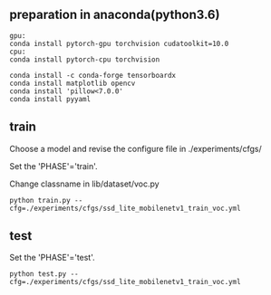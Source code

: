 ## preparation in anaconda(python3.6)
```
gpu:
conda install pytorch-gpu torchvision cudatoolkit=10.0
cpu:
conda install pytorch-cpu torchvision

conda install -c conda-forge tensorboardx 
conda install matplotlib opencv
conda install 'pillow<7.0.0'
conda install pyyaml
```
## train
Choose a model and revise the configure file in ./experiments/cfgs/

Set the 'PHASE'='train'.

Change classname in lib/dataset/voc.py
```
python train.py --cfg=./experiments/cfgs/ssd_lite_mobilenetv1_train_voc.yml
```
## test
Set the 'PHASE'='test'.
```
python test.py --cfg=./experiments/cfgs/ssd_lite_mobilenetv1_train_voc.yml
```
